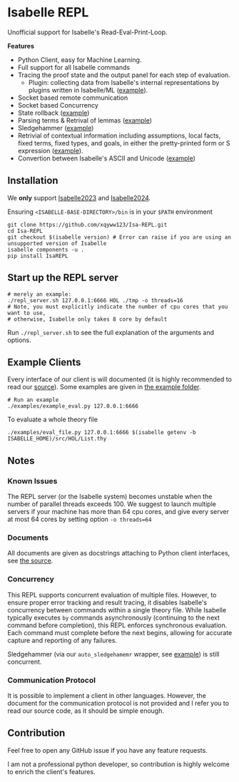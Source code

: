 Isabelle REPL
====

Unofficial support for Isabelle's Read-Eval-Print-Loop.

**Features**
- Python Client, easy for Machine Learning.
- Full support for all Isabelle commands
- Tracing the proof state and the output panel for each step of evaluation.
	- Plugin: collecting data from Isabelle's internal representations by plugins written in Isabelle/ML ([example](./examples/example_plugin.py)).
- Socket based remote communication
- Socket based Concurrency
- State rollback ([example](./examples/example_rollback.py))
- Parsing terms & Retrival of lemmas ([example](./examples/example_parse.py))
- Sledgehammer ([example](./examples/example_sledgehammer.py))
- Retrivial of contextual information including assumptions, local facts, fixed terms, fixed types, and goals, in either the pretty-printed form or S expression ([example](./examples/example_context.py)).
- Convertion between Isabelle's ASCII and Unicode ([example](./examples/example_pretty_unicode.py))

## Installation

We **only** support [Isabelle2023](https://isabelle.in.tum.de/website-Isabelle2023/index.html) and [Isabelle2024](https://isabelle.in.tum.de/website-Isabelle2024/index.html).

Ensuring `<ISABELLE-BASE-DIRECTORY>/bin` is in your `$PATH` environment
```
git clone https://github.com/xqyww123/Isa-REPL.git
cd Isa-REPL
git checkout $(isabelle version) # Error can raise if you are using an unsupported version of Isabelle
isabelle components -u .
pip install IsaREPL
```
## Start up the REPL server

```
# merely an example:
./repl_server.sh 127.0.0.1:6666 HOL ./tmp -o threads=16
# Note, you must explicitly indicate the number of cpu cores that you want to use,
# otherwise, Isabelle only takes 8 core by default
```

Run `./repl_server.sh` to see the full explanation of the arguments and options.

## Example Clients

Every interface of our client is will documented (it is highly recommended to read our [source](./IsaREPL/IsaREPL.py)). Some examples are given in [the example folder](./examples).
```
# Run an example
./examples/example_eval.py 127.0.0.1:6666
```

To evaluate a whole theory file
```
./examples/eval_file.py 127.0.0.1:6666 $(isabelle getenv -b ISABELLE_HOME)/src/HOL/List.thy
```
## Notes

### Known Issues

The REPL server (or the Isabelle system) becomes unstable when the number of parallel threads exceeds 100.
We suggest to launch multiple servers if your machine has more than 64 cpu cores, and give every server at most 64 cores by setting option `-o threads=64` 

### Documents

All documents are given as docstrings attaching to Python client interfaces, see [the source](./IsaREPL/IsaREPL.py).
### Concurrency

This REPL supports concurrent evaluation of multiple files. However, to ensure proper error tracking and result tracing, it disables Isabelle's concurrency between commands within a single theory file. While Isabelle typically executes `by` commands asynchronously (continuing to the next command before completion), this REPL enforces synchronous evaluation. Each command must complete before the next begins, allowing for accurate capture and reporting of any failures.

Sledgehammer (via our `auto_sledgehamemr` wrapper, see [example](./examples/example_sledgehammer.py)) is still concurrent.
### Communication Protocol

It is possible to implement a client in other languages. However, the document for the communication protocol is not provided and I refer you to read our source code, as it should be simple enough.
## Contribution

Feel free to open any GitHub issue if you have any feature requests.

I am not a professional python developer, so contribution is highly welcome to enrich the client's features.
